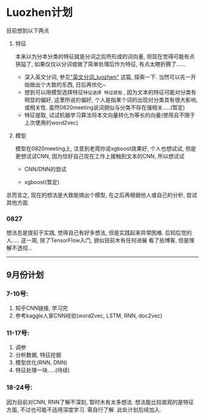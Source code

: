 # Luozhen计划

目前想到以下两点

1. 特征

   本来以为分本分类的特征就是分词之后所形成的词向量, 但现在觉得可能有点狭隘了, 如果仅仅以分词或做了简单处理后作为特征, 有点太瞎折腾了......

   * 深入英文分词, 参见["英文分词_luozhen"](./英文分词_luozhen) 这篇, 探索一下. 当然可以先一开始做出个大致的东西, 日后再优化~
   * 想到可以用模型选择特征`特征选择 特征提取` , 因为文本的特征可能对分类有明显的偏好, 这里所说的偏好, 个人是指某个词的出现对分类具有很大影响, 或相关性. 虽然0820meeting说词貌似与分类不存在强相关.....(暂定)
   * 特征提取, 试试机器学习算法将本文向量转化为等长的向量(使用且不限于上次使用的word2vec)

2. 模型

   模型在0820meeting上, 注意到老周你说xgboost效果好, 个人也想试试, 但是更想试试CNN, 因为恰好自己现在工作上接触到文本的CNN, 所以想试试

   * CNN/DNN的尝试

   * xgboost(暂定)

总而言之, 现在的想法是大致能搞出个模型, 在之后再根据他人或自己的分析, 尝试其他方面. 

### 0827
想法总是提前于实践, 觉得自己有好多想法, 但是实践起来异常困难. 后知后觉的人.....
这一周, 除了TensorFlow入门, 貌似目前木有任何进展
看了些博客, 但是理解不透彻...

---

## 9月份计划
### 7-10号:
1. 知乎CNN链接, 学习完
2. 参考kaggle人家CNN经验(word2vec, LSTM, RNN, doc2vec)
### 11-17号:
1. 调参
2. 分析数据, 特征挖掘
3. 模型优化(RNN, DNN)
4. 特征处理一块.....(待续)
### 18-24号:
因为目前对CNN, RNN了解不深刻, 暂时木有太多想法. 想法能比较直观的是特征方面, 不过也可能不适用深度学习. 需自行了解. 此处计划后续加入.